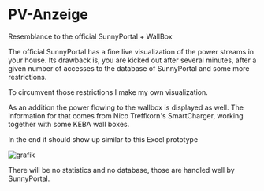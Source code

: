 # PV-Anzeige
Resemblance to the official SunnyPortal + WallBox

The official SunnyPortal has a fine live visualization of the power streams in your house.
Its drawback is, you are kicked out after several minutes, after a given number of accesses to the database of SunnyPortal and some more restrictions.

To circumvent those restrictions I make my own visualization.

As an addition the power flowing to the wallbox is displayed as well. The information for that comes from Nico Treffkorn's SmartCharger, working together with some KEBA wall boxes.

In the end it should show up similar to this Excel prototype

![grafik](https://user-images.githubusercontent.com/26298406/120485830-c3b6d180-c3b4-11eb-9080-f2ae95a3c6ef.png)


There will be no statistics and no database, those are handled well by SunnyPortal.
